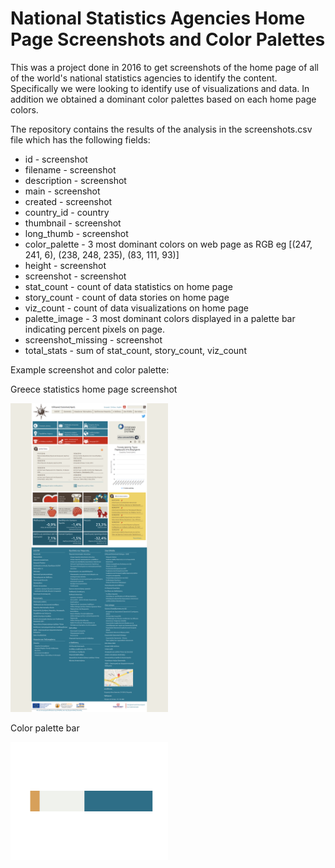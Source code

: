 # National Statistics Agencies Home Page Screenshots and Color Palettes

This was a project done in 2016 to get screenshots of the home page of all of the world's national statistics agencies to identify the content. Specifically we were looking to identify use of visualizations and data. In addition we obtained a dominant color palettes based on each home page colors.

The repository contains the results of the analysis in the screenshots.csv file which has the following fields:

* id - screenshot
* filename - screenshot
* description - screenshot
* main - screenshot
* created - screenshot
* country_id - country
* thumbnail - screenshot
* long_thumb - screenshot
* color_palette - 3 most dominant colors on web page as RGB eg [(247, 241, 6), (238, 248, 235), (83, 111, 93)]
* height - screenshot
* screenshot - screenshot
* stat_count - count of data statistics on home page
* story_count - count of data stories on home page
* viz_count - count of data visualizations on home page
* palette_image - 3 most dominant colors displayed in a palette bar indicating percent pixels on page.
* screenshot_missing - screenshot
* total_stats - sum of stat_count, story_count, viz_count

Example screenshot and color palette:

Greece statistics home page screenshot

<img src="screenshots\greece.png" style="width: 50%; height: auto;" alt="Greece">

Color palette bar

<img src="palettes\greece.png" style="width: 50%; height: auto;" alt="Greece">
